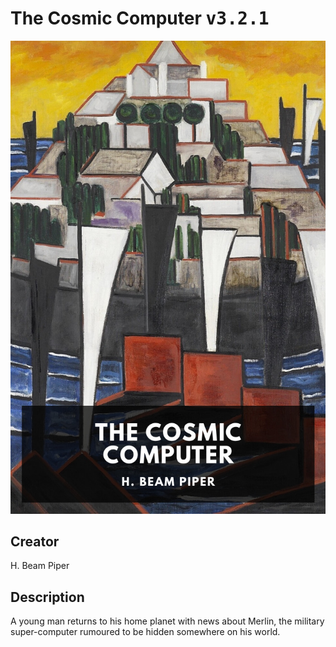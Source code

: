 
# The Cosmic Computer <kbd>v3.2.1</kbd>

<center>
  <img src="./cover-1024.jpg"/>
</center>

## Creator
H. Beam Piper

## Description
A young man returns to his home planet with news about Merlin, the military super-computer rumoured to be hidden somewhere on his world.

